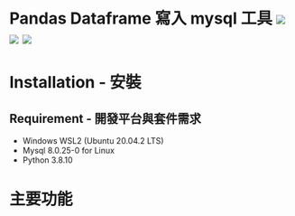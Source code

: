 Pandas Dataframe 寫入 mysql 工具
![](https://img.shields.io/badge/python-3.8.10-blue) ![](https://img.shields.io/badge/SQL-MySQL-blue) ![](https://img.shields.io/badge/Ubuntu-20.04.2%20LTS-orange)
===============================

# Installation - 安裝
## Requirement - 開發平台與套件需求
  * Windows WSL2 (Ubuntu 20.04.2 LTS)
  * Mysql 8.0.25-0 for Linux
  * Python 3.8.10
# 主要功能
